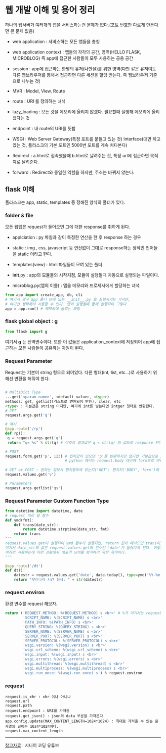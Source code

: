 # 웹 개발 이해 및 용어 정리
하나의 웹서버가 여러개의 앱을 서비스하는건 문제가 없다.(포트 번호만 다르게 만든다면 큰 문제 없음)

* web application : 서비스하는 모든 앱들을 총칭

* web application context : 앱들의 각각의 공간, 영역(HELLO FLASK, MICROBLOG) 즉 app에 접근한 사람들이 모두 사용하는 공용 공간

* session : app에 접근하는 한명의 유저(나만을)를 위한 영역(다만 같은 유저여도 다른 웹브라우저를 통해서 접근하면 다른 세션을 할당 받는다. 즉
웹브라우저 기준으로 나누는 것)

* MVR : Model, View, Route

* route : URI 를 정의하는 녀석

* lazy_loading : 모든 것을 메모리에 올리지 않겠다. 필요할때 실행해 메모리에 올리겠다는 것

* endpoint : 내 route의 URI를 뜻함

* WSGI : Web Server Gateway(특정 포트를 붙들고 있는 것) Interface(대면 하고 있는 것, 플라스크의 기본 포트인 5000번 포트를 계속 처다본다)

* Redirect : a.html로 접속했을때 b.html로 날려주는 것, 특정 url에 접근하면 목적지로 날려준다. 

* forward : Redirect와 동일한 역할을 하지만, 주소는 바뀌지 않는다.
## flask 이해
플라스크는 app, static, templates 등 정해진 양식의 폴더가 있다.

### folder & file

모든 웹앱은 request가 들어오면 그에 대한 response를 취하게 된다.
* applciation : py 파일과 같이 특정한 연산을 한 후 response 하는 경우

* static : img , css, javascript 등 연산없이 그대로 response하는 정적인 언어들을 static 이라고 한다.

* templates(view) : html 파일들이 모여 있는 폴더

* __init__.py : app의 모듈들의 시작지점, 모듈이 실행될때 자동으로 실행되는 파일이다.

* microblog.py(앱의 이름) : 앱을 메모리와 프로세서에게 할당하는 녀석

```python
from app import create_app, db, cli 
# 여기서 결국 app 폴더 안에 있는 __init__.py 을 실행시키는 거지만, 
# 여기선 생략해서 사용할 수 있다. 앱이 실행될때 함께 실행되어 그렇다
app = app.run() # 메모리에 올리는 과정
```

### flask global object : g

```python
from flask import g
```
여기서 **g** 는 전역변수이다. 또한 이 값들은 application_context에 저장되어 app에 접근하는 모든 사람들이 공유하는 자원이 된다.

### Request Parameter
Request는 기본이 string 형으로 되어있다. 다른 형태(int, list, etc...)로 사용하기 위해선 변환을 해줘야 한다.
```python

# MultiDict Type
...get('<param name>', <default-value>, <type>)
methods: get, getlist(리스트로 변환되어 반환), clear, etc
<type> : 기본값은 string 이지만, 여기에 int를 넣는다면 intger 형태로 반환한다.
# GET
request.args.get('q')

# 예시
@app.route('/rp')
def rp():
 q = request.args.get('q')
 return "q= %s" % str(q) # 이것의 결과값은 q = str(q) 의 값으로 response 된다.

# POST
request.form.get('p', 123) # 입력값이 있으면 'p'를 반환하지만 없다면 기본값으로 123을 반환하겠다.
                           # python 에서는 request.body 대신에 form으로 바꿔서 사용한다.
                           
# GET or POST : 원하는 정보가 편지봉투에 있는지('GET') 편지지('BODY','form')에 있는지 모를 때 values는 둘다 찾아본다.
request.values.get('v')

# Parameters
request.args.getlist('qs')
```

### Request Parameter Custom Function Type
```python
from datetime import datetime, date
# request 처리 용 함수
def ymd(fmt):
    def trans(date_str):
        return datetime.strptime(date_str, fmt)
    return trans
"""
request.values.get이 실행되어 ymd 함수가 실행되면, return 값이 메서드인 trans이므로 trans 함수가 실행되어 연산을 시작한다.
여기서 date_str의 값은 request.values.get의 인수인 'date'가 들어가게 된다. 이렇게 복잡하게 짜는 이유는 웹은 똑같은 함수를 여러 사용자가
여러번 사용하는데 이런 상황에서 메모리 낭비를 방지하기 위한 목적이다.
"""

@app.route('/dt')
def dt():
    datestr = request.values.get('date', date.today(), type=ymd('%Y-%m-%d'))
    return "우리나라 시간 형식: " + str(datestr)
```

### request.environ
환경 변수를 request 해보자.
```python
return ('REQUEST_METHOD: %(REQUEST_METHOD) s <br>' # %가 여기서는 request.environ['REQUEST_METHOD']로 호출된다.
        'SCRIPT_NAME: %(SCRIPT_NAME) s <br>'
        'PATH_INFO: %(PATH_INFO) s <br>'
        'QUERY_STRING: %(QUERY_STRING) s <br>'
        'SERVER_NAME: %(SERVER_NAME) s <br>'
        'SERVER_PORT: %(SERVER_PORT) s <br>'  
        'SERVER_PROTOCOL: %(SERVER_PROTOCOL) s <br>'
        'wsgi.version: %(wsgi.version) s <br>'
        'wsgi.url_scheme: %(wsgi.url_scheme) s <br>'
        'wsgi.input: %(wsgi.input) s <br>'
        'wsgi.errors: %(wsgi.errors) s <br>'
        'wsgi.multithread: %(wsgi.multithread) s <br>'
        'wsgi.multiprocess: %(wsgi.multiprocess) s <br>'
        'wsgi.run_once: %(wsgi.run_once) s') % request.environ
```

### request
```
request.is_xhr : xhr 이나 아니냐
request.url
request.path
request.endpoint : URI를 가져옴
request.get_json() : json의 data 부분을 가져온다
app.config.update(MAX_CONTENT_LENGTH=1024*1024) : 최대로 가져올 수 있는 문자열의 길이는 1024*1024이다.
request.max_content_length
```
----
[참고자료](https://docs.google.com/presentation/d/1S9mMlAYCulzAO8j5x9uCZbMUif8cAJHSHt1avztqeVg/edit#slide=id.g4ec498ce8e_0_5) : 시니어 코딩 유튜브
